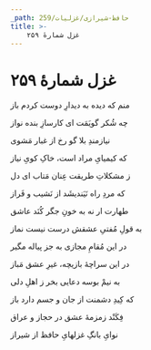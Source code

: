 ```yaml
---
_path: حافظ-شیرازی/غزلیات/259
title: >-
    غزل شمارهٔ ۲۵۹
---
```

# غزل شمارهٔ ۲۵۹

<div class="b" id="bn1"><div class="m1"><p>منم که دیده به دیدارِ دوست کردم باز</p></div>
<div class="m2"><p>چه شُکر گویَمَت ای کارسازِ بنده نواز</p></div></div>
<div class="b" id="bn2"><div class="m1"><p>نیازمندِ بلا گو رخ از غبار مَشوی</p></div>
<div class="m2"><p>که کیمیایِ مراد است، خاکِ کویِ نیاز</p></div></div>
<div class="b" id="bn3"><div class="m1"><p>ز مشکلاتِ طریقت عِنان مَتاب ای دل</p></div>
<div class="m2"><p>که مردِ راه نَیَندیشَد از نَشیب و فَراز</p></div></div>
<div class="b" id="bn4"><div class="m1"><p>طهارت ار نه به خونِ جگر کُنَد عاشق</p></div>
<div class="m2"><p>به قولِ مُفتیِ عشقش درست نیست نماز</p></div></div>
<div class="b" id="bn5"><div class="m1"><p>در این مُقامِ مجازی به جز پیاله مگیر</p></div>
<div class="m2"><p>در این سراچهٔ بازیچه، غیرِ عشق مَباز</p></div></div>
<div class="b" id="bn6"><div class="m1"><p>به نیمْ بوسه دعایی بخر ز اهلِ دلی</p></div>
<div class="m2"><p>که کِیدِ دشمنت از جان و جسم دارد باز</p></div></div>
<div class="b" id="bn7"><div class="m1"><p>فِکَنْد زمزمهٔ عشق در حجاز و عراق</p></div>
<div class="m2"><p>نوایِ بانگِ غزلهایِ حافظ از شیراز</p></div></div>
